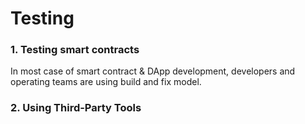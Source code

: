 # Testing

### 1. Testing smart contracts
In most case of smart contract & DApp development, developers and operating teams are using build and fix model.

### 2. Using Third-Party Tools